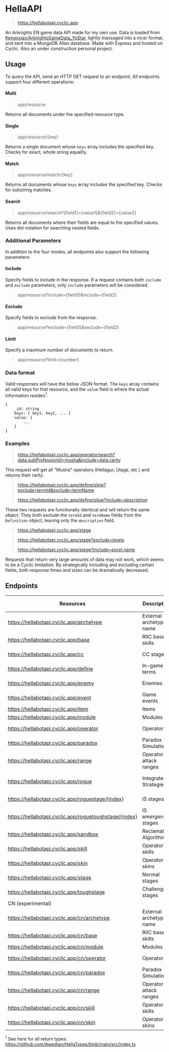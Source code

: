 # HellaAPI

> https://hellabotapi.cyclic.app

An Arknights EN game data API made for my own use. Data is loaded from [Kengxxiao/ArknightsGameData_YoStar](https://github.com/Kengxxiao/ArknightsGameData_YoStar), lightly massaged into a nicer format, and sent into a MongoDB Atlas database. Made with Express and hosted on Cyclic. Also an under construction personal project.

## Usage

To query the API, send an HTTP GET request to an endpoint. All endpoints support four different operations:

#### Multi

> app/resource

Returns all documents under the specified resource type.

#### Single

> app/resource/{key}

Returns a single document whose `keys` array includes the specified key. Checks for exact, whole string equality.

#### Match

> app/resource/match/{key}

Returns all documents whose `keys` array includes the specified key. Checks for substring matches.

#### Search

> app/resource/search?{field1}={value1}&{field2}={value2}

Returns all documents where their fields are equal to the specified values. Uses dot notation for searching nested fields.

### Additional Parameters

In addition to the four modes, all endpoints also support the following parameters:

#### Include

Specify fields to include in the response. If a request contains both `include` and `exclude` parameters, only `include` parameters will be considered.

> app/resource?include={field1}&include={field2}

#### Exclude

Specify fields to exclude from the response.

> app/resource?exclude={field1}&exclude={field2}

#### Limit

Specify a maximum number of documents to return.

> app/resource?limit={number}

### Data format

Valid responses will have the below JSON format. The `keys` array contains all valid keys for that resource, and the `value` field is where the actual information resides<sup>1</sup>.

```
{
    _id: string
    keys: [ key1, key2, ... ]
    value: {
        ...
    }
}
```

### Examples

> https://hellabotapi.cyclic.app/operator/search?data.subProfessionId=musha&include=data.rarity

This request will get all "Musha" operators (Hellagur, Utage, etc.) and returns their rarity.

> https://hellabotapi.cyclic.app/define/slow?exclude=termId&exclude=termName

> https://hellabotapi.cyclic.app/define/slow?include=description

These two requests are functionally identical and will return the same object. They both exclude the `termId` and `termName` fields from the `Definition` object, leaving only the `description` field.

> https://hellabotapi.cyclic.app/stage

> https://hellabotapi.cyclic.app/stage?exclude=levels

> https://hellabotapi.cyclic.app/stage?include=excel.name

Requests that return very large amounts of data may not work, which seems to be a Cyclic limitation. By strategically including and excluding certain fields, both response times and sizes can be dramatically decreased.

## Endpoints

| Resources | Description | Valid Keys | Return Type<sup>1</sup> |
|-|-|-|-|
| https://hellabotapi.cyclic.app/archetype               | External archetype name | Internal archetype name | `string`     |
| https://hellabotapi.cyclic.app/base                    | RIIC base skills        | Base skill ID           | `Base`       |
| https://hellabotapi.cyclic.app/cc                      | CC stages               | Stage ID/name           | `CCStage`    |
| https://hellabotapi.cyclic.app/define                  | In-game terms           | Term name               | `Definition` |
| https://hellabotapi.cyclic.app/enemy                   | Enemies                 | Enemy ID/name/code      | `Enemy`      |
| https://hellabotapi.cyclic.app/event                   | Game events             | Event ID                | `GameEvent`  |
| https://hellabotapi.cyclic.app/item                    | Items                   | Item ID/name            | `Item`       |
| https://hellabotapi.cyclic.app/module                  | Modules                 | Module ID               | `Module`     |
| https://hellabotapi.cyclic.app/operator                | Operators               | Operator ID/name        | `Operator`   |
| https://hellabotapi.cyclic.app/paradox                 | Paradox Simulations     | Operator ID             | `Paradox`    |
| https://hellabotapi.cyclic.app/range                   | Operator attack ranges  | Range ID                | `GridRange`  |
| https://hellabotapi.cyclic.app/rogue                   | Integrated Strategies   | IS index (IS2=0, IS3=1) | `RogueTheme` |
| https://hellabotapi.cyclic.app/roguestage/{index}      | IS stages               | IS stage ID/name        | `RogueStage` |
| https://hellabotapi.cyclic.app/roguetoughstage/{index} | IS emergency stages     | IS stage ID/name        | `RogueStage` |
| https://hellabotapi.cyclic.app/sandbox                 | Reclamation Algorithm   | RA index                | `SandboxAct` |
| https://hellabotapi.cyclic.app/skill                   | Operator skills         | Skill ID                | `Skill`      |
| https://hellabotapi.cyclic.app/skin                    | Operator skins          | Skin ID                 | `Skin[]`     |
| https://hellabotapi.cyclic.app/stage                   | Normal stages           | Stage ID/code           | `Stage[]`    |
| https://hellabotapi.cyclic.app/toughstage              | Challenge stages        | Stage ID/code           | `Stage[]`    |
| CN (experimental) |
| https://hellabotapi.cyclic.app/cn/archetype            | External archetype name | Internal archetype name | `string`     |
| https://hellabotapi.cyclic.app/cn/base                 | RIIC base skills        | Base skill ID           | `Base`       |
| https://hellabotapi.cyclic.app/cn/module               | Modules                 | Module ID               | `Module`     |
| https://hellabotapi.cyclic.app/cn/operator             | Operators               | Operator ID/name        | `Operator`   |
| https://hellabotapi.cyclic.app/cn/paradox              | Paradox Simulations     | Operator ID             | `Paradox`    |
| https://hellabotapi.cyclic.app/cn/range                | Operator attack ranges  | Range ID                | `GridRange`  |
| https://hellabotapi.cyclic.app/cn/skill                | Operator skills         | Skill ID                | `Skill`      |
| https://hellabotapi.cyclic.app/cn/skin                 | Operator skins          | Skin ID                 | `Skin[]`     |

<sup>1</sup> See here for all return types: https://github.com/Awedtan/HellaTypes/blob/main/src/index.ts
